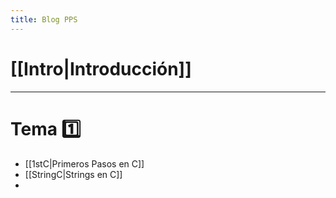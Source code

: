 ```yaml
---
title: Blog PPS
---
```

# [[Intro|Introducción]]
---
# Tema 1️⃣

- [[1stC|Primeros Pasos en C]]
- [[StringC|Strings en C]]
- 
